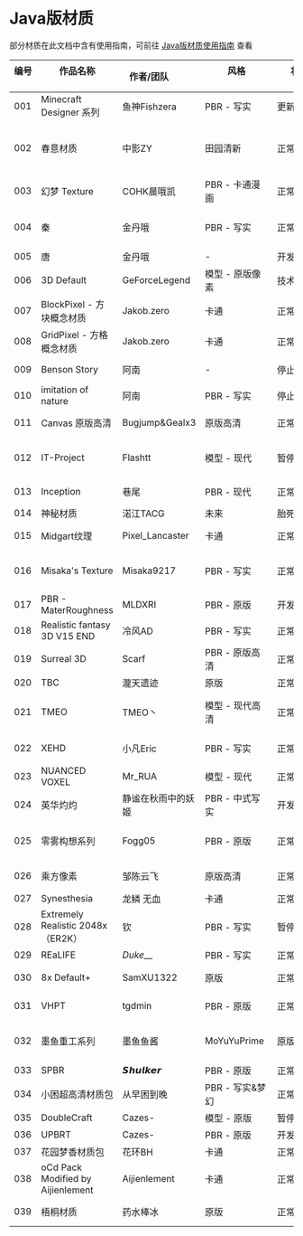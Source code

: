 # Java版材质

部分材质在此文档中含有使用指南，可前往 [Java版材质使用指南](../instructions/java_resourcepacks/) 查看

| 编号 &emsp;&emsp; | 作品名称 &emsp;&emsp;&emsp;&emsp;  | 作者/团队 &emsp;&emsp; | 风格 &emsp;&emsp;&emsp;&emsp;&emsp;&emsp;&emsp;| 状态 &emsp;&emsp;&emsp;&emsp;&emsp;| 价格（参考）&emsp;&emsp;&emsp; | 作品链接 &emsp;&emsp;&emsp;| 使用指南  &emsp;&emsp;&emsp;&emsp;|
|-----|---------------------------------|------------------|-------------|-------|-----------|--------------|-----------------|
| 001 | Minecraft Designer 系列          | 鱼神Fishzera       | PBR - 写实    | 更新  | RMB 5.00  | [爱发电](https://afdian.net/@Fishzera)          | -               |
| 002 | 春意材质                            | 中影ZY             | 田园清新        | 正常更新  | 免费        | [哔哩哔哩](https://www.bilibili.com/read/cv12522127)         | [MGC-Java版材质通用手册](../instructions/java_resourcepacks/README.md) |
| 003 | 幻梦 Texture                      | COHK晨哦凯          | PBR - 卡通漫画  | 正常更新  | 免费        | [哔哩哔哩](https://space.bilibili.com/503826955) | -               |
| 004 | 秦                               | 金丹哦              | PBR - 写实    | 正常更新  | RMB 5.00  | [爱发电](https://afdian.net/@qintexture)          | [MGC-作品使用手册](../instructions/java_resourcepacks/qin.md)      |
| 005 | 唐                               | 金丹哦              | -           | 开发中   | -         | -            | -               |
| 006 | 3D Default                      | GeForceLegend    | 模型 - 原版像素   | 技术性维护 | 免费        | [MCBBS](https://www.mcbbs.net/thread-914350-1-1.html)        | -               |
| 007 | BlockPixel - 方块概念材质             | Jakob.zero       | 卡通          | 正常更新  | 免费        | [MCBBS](https://www.mcbbs.net/thread-1270859-1-1.html)        | -               |
| 008 | GridPixel - 方格概念材质              | Jakob.zero       | 卡通          | 正常更新  | 免费        | [MCBBS](https://www.mcbbs.net/thread-1271173-1-1.html)        | -               |
| 009 | Benson Story                    | 阿南               | -           | 停止更新  | RMB 15.00 | [爱发电](https://afdian.net/@oakghost)          | -               |
| 010 | imitation of nature             | 阿南               | PBR - 写实    | 停止更新  | RMB 15.00 | [爱发电](https://afdian.net/@oakghost)          | -               |
| 011 | Canvas 原版高清                     | Bugjump&Gealx3   | 原版高清        | 正常更新  | -         | QQ群924411105 | -               |
| 012 | IT-Project                      | Flashtt          | 模型 - 现代     | 暂停更新  | RMB 10.00 | [爱发电](https://afdian.net/@itproject)          | [MGC-作品使用手册](../instructions/java_resourcepacks/itp.md)      |
| 013 | Inception                       | 巷尾               | PBR - 现代    | 正常更新  | RMB 20.00 | [爱发电](https://afdian.net/@inception5832)          | -               |
| 014 | 神秘材质                            | 渃江TACG           | 未来          | 胎死腹中  | -         | -            | -               |
| 015 | Midgart纹理                       | Pixel_Lancaster  | 卡通          | 正常更新  | -         | QQ群634761643 | -               |
| 016 | Misaka's Texture                | Misaka9217       | PBR - 写实    | 正常更新  | RMB 5.00  | [爱发电](https://afdian.net/@Misaka9217)          | [MGC-作品使用手册](../instructions/java_resourcepacks/mtp.md)      |
| 017 | PBR - MaterRoughness            | MLDXRI           | PBR - 原版    | 开发中   | -         | -            | -               |
| 018 | Realistic fantasy 3D V15 END    | 冷风AD             | PBR - 写实    | 正常更新  | RMB 15.00 | [爱发电](https://afdian.net/@1314520lf)          | -               |
| 019 | Surreal 3D                      | Scarf            | PBR - 原版高清  | 正常更新  | RMB 5.00  | [爱发电](https://afdian.net/@Scarf_texture_SURR)          | -               |
| 020 | TBC                             | 瀧天遗迹             | 原版          | 正常更新  | 免费        | [MCBBS](https://www.mcbbs.net/thread-1109161-1-1.html)        | -               |
| 021 | TMEO                            | TMEO丶            | 模型 - 现代高清   | 正常更新  | RMB 5.00  | [爱发电](https://afdian.net/@TMEO123)          | [MGC-作品使用手册](../instructions/java_resourcepacks/tmeo.md)      |
| 022 | XEHD                            | 小凡Eric           | PBR - 写实    | 正常更新  | RMB 8.00  | [作品官网](http://xiaofaneric.com/)         | [官网-帮助手册](http://xiaofaneric.com/cn/?page_id=1066)         |
| 023 | NUANCED VOXEL                   | Mr_RUA           | 模型 - 现代     | 正常更新  | RMB 5.00  | [爱发电](https://afdian.net/@MR_RUA)          | -               |
| 024 | 英华灼灼                            | 静谧在秋雨中的妖姬        | PBR - 中式写实  | 开发中   | 免费        | [MCBBS](https://www.mcbbs.net/thread-1023520-1-1.html)        | -               |
| 025 | 零雾构想系列                          | Fogg05           | PBR - 原版    | 正常更新  | RMB 6.00  | [爱发电](https://afdian.net/@Fogg05)          | [MGC-作品使用手册](../instructions/java_resourcepacks/05.md)      |
| 026 | 乘方像素                            | 邹陈云飞             | 原版高清        | 正常更新  | 免费        | QQ群482259808 | -               |
| 027 | Synesthesia                     | 龙鳞 无血            | 卡通          | 正常更新  | 免费        | [爱发电](https://afdian.net/@DragonScaleBLD)          | -               |
| 028 | Extremely Realistic 2048x（ER2K） | 钦                | PBR - 写实    | 暂停更新  | 免费        | [作品官网](https://er2k.ao-x.cn/)         | -               |
| 029 | REaLIFE                         | _Duke___         | PBR - 写实    | 正常更新  | RMB 5.00  | [爱发电](https://afdian.net/@_Duke___)          | -               |
| 030 | 8x Default+                     | SamXU1322        | 原版          | 正常更新  | 免费        | QQ群771650765 | -               |
| 031 | VHPT                            | tgdmin           | PBR - 原版    | 正常更新  | 免费        | QQ群289472018 | -               |
| 032 | 墨鱼重工系列                          | 墨鱼鱼酱|MoYuYuPrime | 原版多方向       |  正常咕咕 | 免费        | [网盘密码：xkkbbb](https://unicorni72.lanzouw.com/s/myzg-resourcepacks)  | -               |
| 033 | SPBR                            | 𝙎𝙝𝙪𝙡𝙠𝙚𝙧   | PBR - 原版    | 正常更新  | 免费        | [哔哩哔哩](https://b23.tv/680sII9)         | -               |
| 034 | 小困超高清材质包                        | 从早困到晚            | PBR - 写实&梦幻 | 正常更新  | RMB 6.66  | [爱发电](https://afdian.net/a/xiaokunCQCZB)          | -               |
| 035 | DoubleCraft                     | Cazes-           | 模型 - 原版     | 暂停更新  | 免费        | [MCBBS](https://www.mcbbs.net/thread-1370835-1-1.html)        | -               |
| 036 | UPBRT                           | Cazes-           | PBR - 原版    | 开发中   | -         | -            | -               |
| 037 | 花园梦香材质包                    | 花环BH           | 卡通    | 正常更新   | 免费         | [哔哩哔哩](https://space.bilibili.com/1812804238)            | -               |
| 038 |  oCd Pack Modified by Aijienlement   |  Aijienlement   | 卡通 | 正常更新 | 免费 |  [MCBBS](https://www.mcbbs.net/thread-1030309-1-1.html)  | -                |
| 039 |  梧桐材质   |  药水棒冰   | 原版 | 正常更新 | 免费 |  [爱发电](https://afdian.net/a/YSBBBB)  | [密码：YSBB](https://wwwu.lanzouf.com/b031x2b3e)                |
